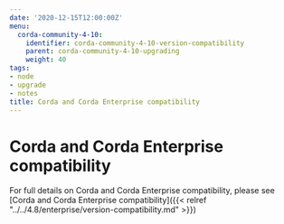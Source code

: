 ```yaml
---
date: '2020-12-15T12:00:00Z'
menu:
  corda-community-4-10:
    identifier: corda-community-4-10-version-compatibility
    parent: corda-community-4-10-upgrading
    weight: 40
tags:
- node
- upgrade
- notes
title: Corda and Corda Enterprise compatibility
---
```



# Corda and Corda Enterprise compatibility

For full details on Corda and Corda Enterprise compatibility, please see [Corda and Corda Enterprise compatibility]({{< relref "../../4.8/enterprise/version-compatibility.md" >}})
